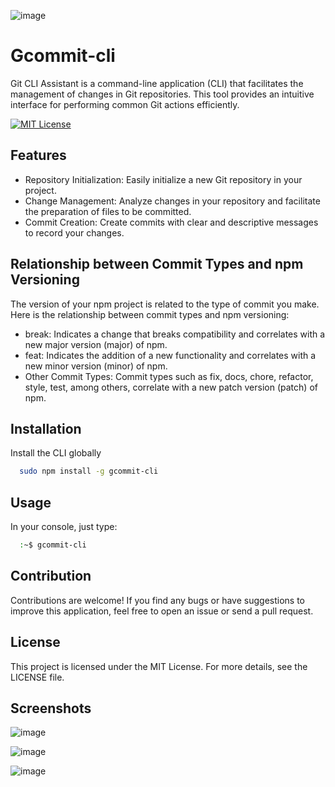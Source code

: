 ![image](https://github.com/MrDiro/gcommit-cli/assets/77121383/dd1ebba7-f2c3-4db0-ae5f-7f936473a189)
# Gcommit-cli
Git CLI Assistant is a command-line application (CLI) that facilitates the management of changes in Git repositories. 
This tool provides an intuitive interface for performing common Git actions efficiently.

[![MIT License](https://img.shields.io/badge/License-MIT-green.svg)](https://choosealicense.com/licenses/mit/)

## Features
- Repository Initialization: Easily initialize a new Git repository in your project.
- Change Management: Analyze changes in your repository and facilitate the preparation of files to be committed.
- Commit Creation: Create commits with clear and descriptive messages to record your changes.

## Relationship between Commit Types and npm Versioning
The version of your npm project is related to the type of commit you make.
Here is the relationship between commit types and npm versioning:

- break: Indicates a change that breaks compatibility and correlates with a new major version (major) of npm.
- feat: Indicates the addition of a new functionality and correlates with a new minor version (minor) of npm.
- Other Commit Types: Commit types such as fix, docs, chore, refactor, style, test, among others, correlate with a new patch version (patch) of npm.

## Installation
Install the CLI globally
```bash
  sudo npm install -g gcommit-cli
```

## Usage
In your console, just type:
```bash
  :~$ gcommit-cli
```
## Contribution
Contributions are welcome! If you find any bugs or have suggestions to improve this application, feel free to open an issue or send a pull request.

## License
This project is licensed under the MIT License. For more details, see the LICENSE file.

## Screenshots
![image](https://github.com/MrDiro/gcommit-cli/assets/77121383/d190898c-4ed8-4e2e-8173-f500699f4238)

![image](https://github.com/MrDiro/gcommit-cli/assets/77121383/427ee8bf-8d62-4440-9a2b-025d78578fbe)

![image](https://github.com/MrDiro/gcommit-cli/assets/77121383/7fbf4a29-5058-4f5a-befe-299e6b50a0cc)